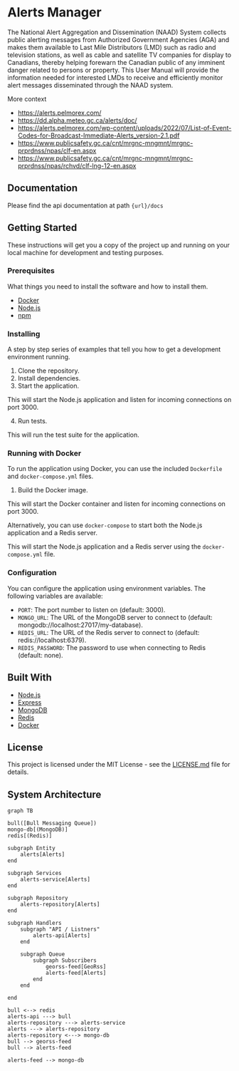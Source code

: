 # Alerts Manager

The National Alert Aggregation and Dissemination (NAAD) System collects public alerting messages from Authorized Government Agencies (AGA) and makes them available to Last Mile Distributors (LMD) such as radio and television stations, as well as cable and satellite TV companies for display to Canadians, thereby helping forewarn the Canadian public of any imminent danger related to persons or property. This User Manual will provide the information needed for interested LMDs to receive and efficiently monitor alert messages disseminated through the NAAD system.

More context

- https://alerts.pelmorex.com/
- https://dd.alpha.meteo.gc.ca/alerts/doc/
- https://alerts.pelmorex.com/wp-content/uploads/2022/07/List-of-Event-Codes-for-Broadcast-Immediate-Alerts_version-2.1.pdf
- https://www.publicsafety.gc.ca/cnt/mrgnc-mngmnt/mrgnc-prprdnss/npas/clf-en.aspx
- https://www.publicsafety.gc.ca/cnt/mrgnc-mngmnt/mrgnc-prprdnss/npas/rchvd/clf-lng-12-en.aspx

## Documentation

Please find the api documentation at path `{url}/docs`

## Getting Started

These instructions will get you a copy of the project up and running on your local machine for development and testing purposes.

### Prerequisites

What things you need to install the software and how to install them.

- [Docker](https://www.docker.com/)
- [Node.js](https://nodejs.org/)
- [npm](https://www.npmjs.com/)

### Installing

A step by step series of examples that tell you how to get a development environment running.

1. Clone the repository.
2. Install dependencies.
3. Start the application.

This will start the Node.js application and listen for incoming connections on port 3000.

4. Run tests.

This will run the test suite for the application.

### Running with Docker

To run the application using Docker, you can use the included `Dockerfile` and `docker-compose.yml` files.

1. Build the Docker image.

This will start the Docker container and listen for incoming connections on port 3000.

Alternatively, you can use `docker-compose` to start both the Node.js application and a Redis server.

This will start the Node.js application and a Redis server using the `docker-compose.yml` file.

### Configuration

You can configure the application using environment variables. The following variables are available:

- `PORT`: The port number to listen on (default: 3000).
- `MONGO_URL`: The URL of the MongoDB server to connect to (default: mongodb://localhost:27017/my-database).
- `REDIS_URL`: The URL of the Redis server to connect to (default: redis://localhost:6379).
- `REDIS_PASSWORD`: The password to use when connecting to Redis (default: none).

## Built With

- [Node.js](https://nodejs.org/)
- [Express](https://expressjs.com/)
- [MongoDB](https://www.mongodb.com/)
- [Redis](https://redis.io/)
- [Docker](https://www.docker.com/)

## License

This project is licensed under the MIT License - see the [LICENSE.md](LICENSE.md) file for details.

## System Architecture

```mermaid
graph TB

bull([Bull Messaging Queue])
mongo-db[(MongoDB)]
redis[(Redis)]

subgraph Entity
    alerts[Alerts]
end

subgraph Services
    alerts-service[Alerts]
end

subgraph Repository
    alerts-repository[Alerts]
end

subgraph Handlers
    subgraph "API / Listners"
        alerts-api[Alerts]
    end

    subgraph Queue
        subgraph Subscribers
            georss-feed[GeoRss]
            alerts-feed[Alerts]
        end
    end

end

bull <--> redis
alerts-api ---> bull
alerts-repository ---> alerts-service
alerts ---> alerts-repository
alerts-repository <---> mongo-db
bull --> georss-feed
bull --> alerts-feed

alerts-feed --> mongo-db

```
